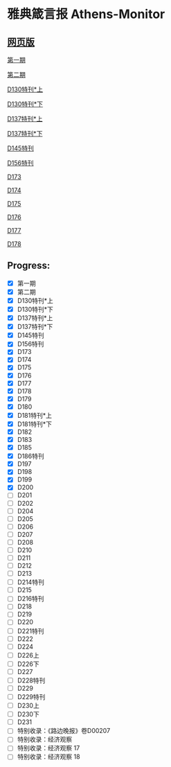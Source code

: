# 雅典箴言报 Athens-Monitor

## [网页版](https://tsaizinan.github.io/Athens-Monitor-Website/)

[第一期](https://github.com/TsaiZinan/Athens-Monitor/blob/main/%23%E7%AC%AC%E4%B8%80%E6%9C%9F.md)

[第二期](https://github.com/TsaiZinan/Athens-Monitor/blob/main/%23%E7%AC%AC%E4%BA%8C%E6%9C%9F.md)

[D130特刊*上](https://github.com/TsaiZinan/Athens-Monitor/blob/main/D130%E7%89%B9%E5%88%8A%E4%B8%8A.md)

[D130特刊*下](https://github.com/TsaiZinan/Athens-Monitor/blob/main/D130%E7%89%B9%E5%88%8A%E4%B8%8B.md)

[D137特刊*上](https://github.com/TsaiZinan/Athens-Monitor/blob/main/D137%E7%89%B9%E5%88%8A%E4%B8%8A.md)

[D137特刊*下](https://github.com/TsaiZinan/Athens-Monitor/blob/main/D137%E7%89%B9%E5%88%8A%E4%B8%8B.md)

[D145特刊](https://github.com/TsaiZinan/Athens-Monitor/blob/main/D145%E7%89%B9%E5%88%8A.md)

[D156特刊](https://github.com/TsaiZinan/Athens-Monitor/blob/main/D156%E7%89%B9%E5%88%8A.md)

[D173](https://github.com/TsaiZinan/Athens-Monitor/blob/main/D173.md)

[D174](https://github.com/TsaiZinan/Athens-Monitor/blob/main/D174.md)

[D175](https://github.com/TsaiZinan/Athens-Monitor/blob/main/D175.md)

[D176](https://github.com/TsaiZinan/Athens-Monitor/blob/main/D176.md)

[D177](https://github.com/TsaiZinan/Athens-Monitor/blob/main/D177.md)

[D178](https://github.com/TsaiZinan/Athens-Monitor/blob/main/D178.md)

## Progress:

- [x] 第一期
- [x] 第二期
- [x] D130特刊*上
- [x] D130特刊*下
- [x] D137特刊*上
- [x] D137特刊*下
- [x] D145特刊
- [x] D156特刊
- [x] D173
- [x] D174
- [x] D175
- [x] D176
- [x] D177
- [x] D178
- [x] D179
- [x] D180
- [x] D181特刊*上
- [x] D181特刊*下
- [x] D182
- [x] D183
- [x] D185
- [x] D186特刊
- [x] D197
- [x] D198
- [x] D199
- [x] D200
- [ ] D201
- [ ] D202
- [ ] D204
- [ ] D205
- [ ] D206
- [ ] D207
- [ ] D208
- [ ] D210
- [ ] D211
- [ ] D212
- [ ] D213
- [ ] D214特刊
- [ ] D215
- [ ] D216特刊
- [ ] D218
- [ ] D219
- [ ] D220
- [ ] D221特刊
- [ ] D222
- [ ] D224
- [ ] D226上
- [ ] D226下
- [ ] D227
- [ ] D228特刊
- [ ] D229
- [ ] D229特刊
- [ ] D230上
- [ ] D230下
- [ ] D231
- [ ] 特别收录：《路边晚报》卷D00207
- [ ] 特别收录：经济观察
- [ ] 特别收录：经济观察 17
- [ ] 特别收录：经济观察 18
